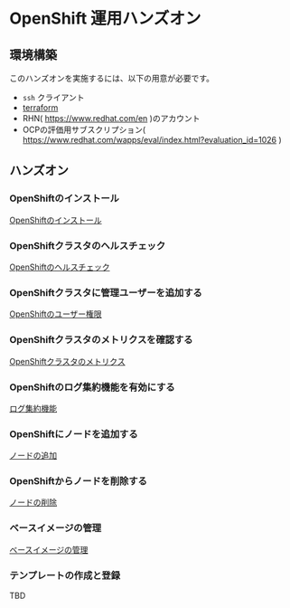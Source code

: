 # OpenShift 運用ハンズオン

## 環境構築

このハンズオンを実施するには、以下の用意が必要です。

* `ssh` クライアント
* [terraform](https://www.terraform.io/)
* RHN( https://www.redhat.com/en )のアカウント
* OCPの評価用サブスクリプション( https://www.redhat.com/wapps/eval/index.html?evaluation_id=1026 )

## ハンズオン

### OpenShiftのインストール

[OpenShiftのインストール](/docs/install.md)

### OpenShiftクラスタのヘルスチェック

[OpenShiftのヘルスチェック](/docs/cluster_health.md)

### OpenShiftクラスタに管理ユーザーを追加する

[OpenShiftのユーザー権限](/docs/add_admin.md)

### OpenShiftクラスタのメトリクスを確認する

[OpenShiftクラスタのメトリクス](/docs/metrics.md)

### OpenShiftのログ集約機能を有効にする

[ログ集約機能](/docs/logging.md)

### OpenShiftにノードを追加する

[ノードの追加](/docs/add_node.md)

### OpenShiftからノードを削除する

[ノードの削除](/docs/delete_node.md)

### ベースイメージの管理

[ベースイメージの管理](/docs/base_image.md)

### テンプレートの作成と登録

TBD